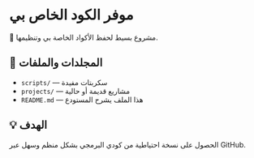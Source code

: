 # موفر الكود الخاص بي

🧠 مشروع بسيط لحفظ الأكواد الخاصة بي وتنظيمها.

## 📁 المجلدات والملفات
- `scripts/` — سكربتات مفيدة
- `projects/` — مشاريع قديمة أو حالية
- `README.md` — هذا الملف يشرح المستودع

## 💡 الهدف
الحصول على نسخة احتياطية من كودي البرمجي بشكل منظم وسهل عبر GitHub.
